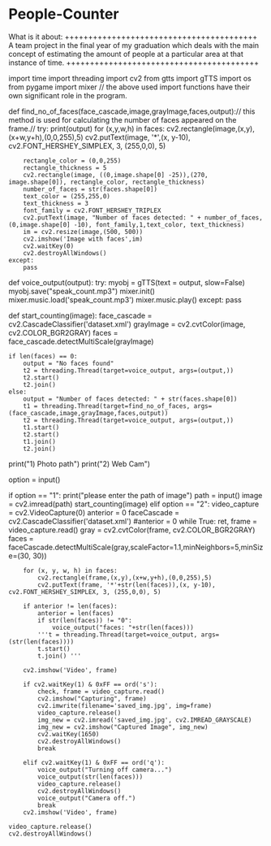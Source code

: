 
# People-Counter
What is it about:
+++++++++++++++++++++++++++++++++++++++++
A team project in the final year of my graduation which deals with the main concept of estimating the amount of people at a particular area at that instance of time.
+++++++++++++++++++++++++++++++++++++++++


import time
import threading 
import cv2
from gtts import gTTS 
import os
from pygame import mixer
// the above used import functions have their own significant role in the program.

def find_no_of_faces(face_cascade,image,grayImage,faces,output):// this method is used for calculating the number of faces appeared on the frame.//
	try:
		print(output)
		for (x,y,w,h) in faces:
			cv2.rectangle(image,(x,y),(x+w,y+h),(0,0,255),5)
			cv2.putText(image, '*',(x, y-10), cv2.FONT_HERSHEY_SIMPLEX, 3, (255,0,0), 5)

		rectangle_color = (0,0,255)
		rectangle_thickness = 5
		cv2.rectangle(image, ((0,image.shape[0] -25)),(270, image.shape[0]), rectangle_color, rectangle_thickness) 
		number_of_faces = str(faces.shape[0])
		text_color = (255,255,0)
		text_thickness = 3
		font_family = cv2.FONT_HERSHEY_TRIPLEX
		cv2.putText(image, "Number of faces detected: " + number_of_faces, (0,image.shape[0] -10), font_family,1,text_color, text_thickness)
		im = cv2.resize(image,(500, 500)) 
		cv2.imshow('Image with faces',im)
		cv2.waitKey(0)
		cv2.destroyAllWindows()
	except:
		pass
	

def voice_output(output):
	try:
		myobj = gTTS(text = output, slow=False)  
		myobj.save("speak_count.mp3") 
		mixer.init()
		mixer.music.load('speak_count.mp3')
		mixer.music.play()
	except:
		pass

def start_counting(image):
	face_cascade = cv2.CascadeClassifier('dataset.xml')
	grayImage = cv2.cvtColor(image, cv2.COLOR_BGR2GRAY)
	faces = face_cascade.detectMultiScale(grayImage)

	if len(faces) == 0:
		output = "No faces found"
		t2 = threading.Thread(target=voice_output, args=(output,)) 
		t2.start() 
		t2.join() 
	else:
		output = "Number of faces detected: " + str(faces.shape[0])
		t1 = threading.Thread(target=find_no_of_faces, args=(face_cascade,image,grayImage,faces,output)) 
		t2 = threading.Thread(target=voice_output, args=(output,)) 
		t1.start() 
		t2.start() 
		t1.join() 
		t2.join() 



print("1) Photo path")
print("2) Web Cam")

option = input()

if option == "1":
	print("please enter the path of image")
	path = input()
	image = cv2.imread(path)
	start_counting(image)
elif option == "2":
	video_capture = cv2.VideoCapture(0)
	anterior = 0
	faceCascade = cv2.CascadeClassifier('dataset.xml')
	#anterior = 0
	while True:
	    ret, frame = video_capture.read()
	    gray = cv2.cvtColor(frame, cv2.COLOR_BGR2GRAY)
	    faces = faceCascade.detectMultiScale(gray,scaleFactor=1.1,minNeighbors=5,minSize=(30, 30))
	
	    for (x, y, w, h) in faces:
	        cv2.rectangle(frame,(x,y),(x+w,y+h),(0,0,255),5)
	        cv2.putText(frame, '*'+str(len(faces)),(x, y-10), cv2.FONT_HERSHEY_SIMPLEX, 3, (255,0,0), 5)
	
	    if anterior != len(faces):
	        anterior = len(faces)
	        if str(len(faces)) != "0":
	        	voice_output("faces: "+str(len(faces)))
	        '''t = threading.Thread(target=voice_output, args=(str(len(faces)))) 
	        t.start()  
	        t.join() '''

	    cv2.imshow('Video', frame)
	
	    if cv2.waitKey(1) & 0xFF == ord('s'): 
	        check, frame = video_capture.read()
	        cv2.imshow("Capturing", frame)
	        cv2.imwrite(filename='saved_img.jpg', img=frame)
	        video_capture.release()
	        img_new = cv2.imread('saved_img.jpg', cv2.IMREAD_GRAYSCALE)
	        img_new = cv2.imshow("Captured Image", img_new)
	        cv2.waitKey(1650)
	        cv2.destroyAllWindows()
	        break
	
	    elif cv2.waitKey(1) & 0xFF == ord('q'):
	        voice_output("Turning off camera...")
	        voice_output(str(len(faces)))
	        video_capture.release()
	        cv2.destroyAllWindows()
	        voice_output("Camera off.")
	        break
	    cv2.imshow('Video', frame)
	
	video_capture.release()
	cv2.destroyAllWindows()

